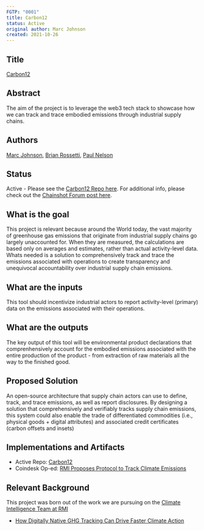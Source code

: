 ```yaml
---
FGTP: "0001"
title: Carbon12
status: Active
original author: Marc Johnson
created: 2021-10-26
---
```



## Title
[Carbon12](https://github.com/mjohnson518/Carbon12)

## Abstract
The aim of the project is to leverage the web3 tech stack to showcase how we can track and trace embodied emissions through industrial supply chains.

## Authors

[Marc Johnson](https://github.com/mjohnson518), [Brian Rossetti](https://github.com/brossetti1), [Paul Nelson](https://github.com/Spazzaroth)
## Status

Active - Please see the [Carbon12 Repo here](https://github.com/mjohnson518/Carbon12). For additional info, please check out the [Chainshot Forum post here](https://forum.chainshot.com/t/carbon12-final-project/57).

## What is the goal
This project is relevant because around the World today, the vast majority of greenhouse gas emissions that originate from industrial supply chains go largely unaccounted for. When they are measured, the calculations are based only on averages and estimates, rather than actual activity-level data. Whats needed is a solution to comprehensively track and trace the emissions associated with operations to create transparency and unequivocal accountability over industrial supply chain emissions.

## What are the inputs
This tool should incentivize industrial actors to report activity-level (primary) data on the emissions associated with their operations. 

## What are the outputs
The key output of this tool will be environmental product declarations that comprenhensively account for the embodied emissions associated with the entire production of the product - from extraction of raw materials all the way to the finished good.

## Proposed Solution
An open-source architecture that supply chain actors can use to define, track, and trace emissions, as well as report disclosures. By designing a solution that comprehensively and verifiably tracks supply chain emissions, this system could also enable the trade of differentiated commodities (i.e., physical goods + digital attributes) and associated credit certificates (carbon offsets and insets)

## Implementations and Artifacts 

- Active Repo: [Carbon12](https://github.com/mjohnson518/Carbon12)
- Coindesk Op-ed: [RMI Proposes Protocol to Track Climate Emissions](https://www.coindesk.com/policy/2021/05/24/rocky-mountain-institute-proposes-protocol-to-track-climate-emissions/)

## Relevant Background
This project was born out of the work we are pursuing on the [Climate Intelligence Team at RMI](https://rmi.org/our-work/climate-intelligence/)

- [How Digitally Native GHG Tracking Can Drive Faster Climate Action](https://rmi.org/how-digitally-native-ghg-tracking-can-drive-faster-climate-action/)
